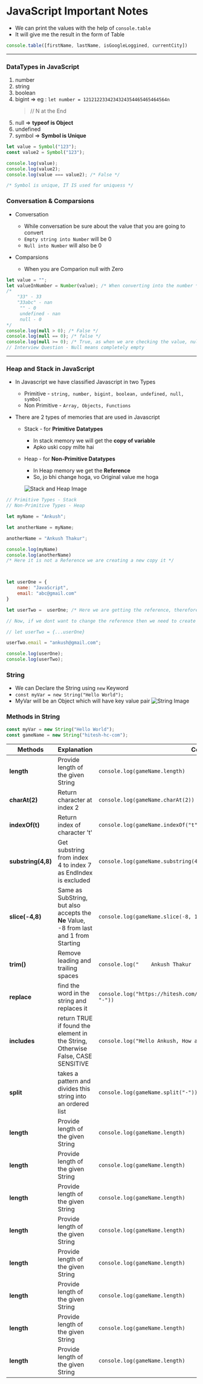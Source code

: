 # JavaScript Important Notes

- We can print the values with the help of `console.table`
- It will give me the result in the form of Table

```JavaScript
console.table([firstName, lastName, isGoogleLoggined, currentCity])
```

---

### DataTypes in JavaScript

1. number
2. string
3. boolean
4. bigint => eg : `let number = 1212122334234324354465465464564n`
   > // N at the End
5. null => **typeof is Object**
6. undefined
7. symbol => **Symbol is Unique**

```JavaScript
let value = Symbol("123");
const value2 = Symbol("123");

console.log(value);
console.log(value2);
console.log(value === value2); /* False */

/* Symbol is unique, IT IS used for uniquess */
```

### Conversation & Comparsions

- Conversation

  - While conversation be sure about the value that you are going to convert
  - `Empty string into Number` will be 0
  - `Null into Number` will also be 0

- Comparsions
  - When you are Comparion null with Zero

```JavaScript
let value = "";
let valueInNumber = Number(value); /* When converting into the number */
/*
    "33" - 33
    "33abc" - nan
     "" - 0
     undefined - nan
     null - 0
*/
console.log(null > 0); /* False */
console.log(null == 0); /* false */
console.log(null >= 0); /* True, as when we are checking the value, null is considered as 0  */
// Interview Question - Null means completely empty
```

---

### Heap and Stack in JavaScript

- In Javascript we have classified Javascript in two Types
  - Primitive - `string, number, bigint, boolean, undefined, null, symbol`
  - Non Primitive - `Array, Objects, Functions`
- There are 2 types of memories that are used in Javascript

  - Stack - for **Primitive Datatypes**
    - In stack memory we will get the **copy of variable**
    - Apko uski copy milte hai
  - Heap - for **Non-Primitive Datatypes**

    - In Heap memory we get the **Reference**
    - So, jo bhi change hoga, vo Original value me hoga

    ![Stack and Heap Image](./assets/stack%20and%20heap.png)

```Javascript
// Primitive Types - Stack
// Non-Primitive Types - Heap

let myName = "Ankush";

let anotherName = myName;

anotherName = "Ankush Thakur";

console.log(myName)
console.log(anotherName)
/* Here it is not a Reference we are creating a new copy it */



let userOne = {
    name: "JavaScript",
    email: "abc@gmail.com"
}

let userTwo =  userOne; /* Here we are getting the reference, therefore it will change */

// Now, if we dont want to change the reference then we need to create a copy of userOne, this could be done my spread operator

// let userTwo = {...userOne}

userTwo.email = "ankush@gmail.com";

console.log(userOne);
console.log(userTwo);

```

### String

- We can Declare the String using `new` Keyword
- `const myVar = new String("Hello World");`
- MyVar will be an Object which will have key value pair
  ![String Image](./assets/string.PNG)

### Methods in String

```javascript
const myVar = new String("Hello World");
const gameName = new String("hitesh-hc-com");
```

| Methods            | Explanation                                                                            | Code                                                                      | Output                              |
| ------------------ | -------------------------------------------------------------------------------------- | ------------------------------------------------------------------------- | ----------------------------------- |
| **length**         | Provide length of the given String                                                     | `console.log(gameName.length)`                                            | 13                                  |
| **charAt(2)**      | Return character at index 2                                                            | `console.log(gameName.charAt(2))`                                         | t                                   |
| **indexOf(t)**     | Return index of character 't'                                                          | `console.log(gameName.indexOf("t"))`                                      | 2                                   |
| **substring(4,8)** | Get substring from index 4 to index 7 as EndIndex is excluded                          | `console.log(gameName.substring(4, 8));`                                  | sh-h                                |
| **slice(-4,8)**    | Same as SubString, but also accepts the **Ne** Value, -8 from last and 1 from Starting | `console.log(gameName.slice(-8, 1);`                                      | hitesh                              |
| **trim()**         | Remove leading and trailing spaces                                                     | `console.log("    Ankush Thakur    ".trim());`                            | Ankush Thakur                       |
| **replace**        | find the word in the string and replaces it                                            | `console.log("https://hitesh.com/hitesh%20choudhary.replace("%20", "-"))` | https://hitesh.com/hitesh-choudhary |
| **includes**       | return TRUE if found the element in the String, Otherwise False, CASE SENSITIVE        | `console.log("Hello Ankush, How are you".includes("are"));`               | true                                |
| **split**          | takes a pattern and divides this string into an ordered list                           | `console.log(gameName.split("-"));`                                       | [ 'hitesh', 'hc', 'com' ]           |
| **length**         | Provide length of the given String                                                     | `console.log(gameName.length)`                                            | 13                                  |
| **length**         | Provide length of the given String                                                     | `console.log(gameName.length)`                                            | 13                                  |
| **length**         | Provide length of the given String                                                     | `console.log(gameName.length)`                                            | 13                                  |
| **length**         | Provide length of the given String                                                     | `console.log(gameName.length)`                                            | 13                                  |
| **length**         | Provide length of the given String                                                     | `console.log(gameName.length)`                                            | 13                                  |
| **length**         | Provide length of the given String                                                     | `console.log(gameName.length)`                                            | 13                                  |
| **length**         | Provide length of the given String                                                     | `console.log(gameName.length)`                                            | 13                                  |
| **length**         | Provide length of the given String                                                     | `console.log(gameName.length)`                                            | 13                                  |
